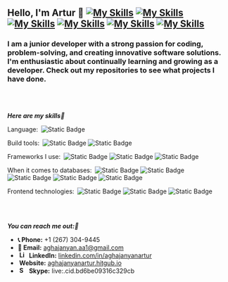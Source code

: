 ## Hello, I'm Artur 👋 [![My Skills](https://skills.thijs.gg/icons?i=java&theme=light)](https://skills.thijs.gg) [![My Skills](https://skills.thijs.gg/icons?i=spring&theme=light)](https://skills.thijs.gg) [![My Skills](https://skills.thijs.gg/icons?i=maven&theme=light)](https://skills.thijs.gg) [![My Skills](https://skills.thijs.gg/icons?i=gradle&theme=light)](https://skills.thijs.gg) [![My Skills](https://skills.thijs.gg/icons?i=postgresql&theme=light)](https://skills.thijs.gg) [![My Skills](https://skills.thijs.gg/icons?i=hibernate&theme=light)](https://skills.thijs.gg)
### I am a junior developer with a strong passion for coding, problem-solving, and creating innovative software solutions. I'm enthusiastic about continually learning and growing as a developer. Check out my repositories to see what projects I have done.


<br>
<br>

***Here are my skills💪***

Language:&ensp;![Static Badge](https://img.shields.io/badge/JAVA-darkorange?style=plastic)

Build tools:&ensp;![Static Badge](https://img.shields.io/badge/Maven-red?style=plastic&logo=apache)
![Static Badge](https://img.shields.io/badge/Gradle-Turquoise?style=plastic&logo=gradle&color=%23007469)

Frameworks I use:&ensp;![Static Badge](https://img.shields.io/badge/Spring%20Boot-white?style=plastic&logo=Spring%20Boot)
![Static Badge](https://img.shields.io/badge/Spring%20MVC-green?style=plastic&logo=Spring&logoColor=white)
![Static Badge](https://img.shields.io/badge/Spring%20Security-yellowgreen?style=plastic&logo=Spring%20Security&logoColor=white)

When it comes to databases:&ensp;![Static Badge](https://img.shields.io/badge/SQL-grey?style=plastic&logo=SQL)
![Static Badge](https://img.shields.io/badge/PostgreSQL-blue?style=plastic&logo=PostgreSQL&logoColor=white&link=https%3A%2F%2Fwww.linkedin.com%2Fin%2Faghajanyanartur)
![Static Badge](https://img.shields.io/badge/JPA-yellow?style=plastic&logo=JPA)
![Static Badge](https://img.shields.io/badge/Hibernate-blue?style=plastic&logo=Hibernate)
![Static Badge](https://img.shields.io/badge/Spring%20Data-darkgreen?style=plastic&logo=Spring&logoColor=white)

Frontend technologies:&ensp;![Static Badge](https://img.shields.io/badge/ReactJS-blue?style=plastic&logo=React)
![Static Badge](https://img.shields.io/badge/HTML/CSS-orange?style=plastic&logo=html)
![Static Badge](https://img.shields.io/badge/TailwindCSS-darkblue?style=plastic&logo=Tailwind)

<br>
<br>

***You can reach me out:🤝***
- **📞 Phone:** +1 (267) 304-9445
- **📧 Email:** aghajanyan.aa1@gmail.com
- **&nbsp;<img src="https://github.com/aghajanyanartur/Profile/assets/111218857/4e40188e-7037-4267-96f8-ab77994be7bd" alt="LinkedIn Logo" width="15">&ensp;LinkedIn:** [linkedin.com/in/aghajanyanartur](https://www.linkedin.com/in/aghajanyanartur)
- **&nbsp;Website:** [aghajanyanartur.hitgub.io](https://aghajanyanartur.github.io)
- **&nbsp;<img src="https://github.com/aghajanyanartur/Profile/assets/111218857/a0930c62-1bad-4f79-864a-78e59e1b6bf3" alt="Skype Logo" width="15">&ensp;Skype:** live:.cid.bd6be09316c329cb
